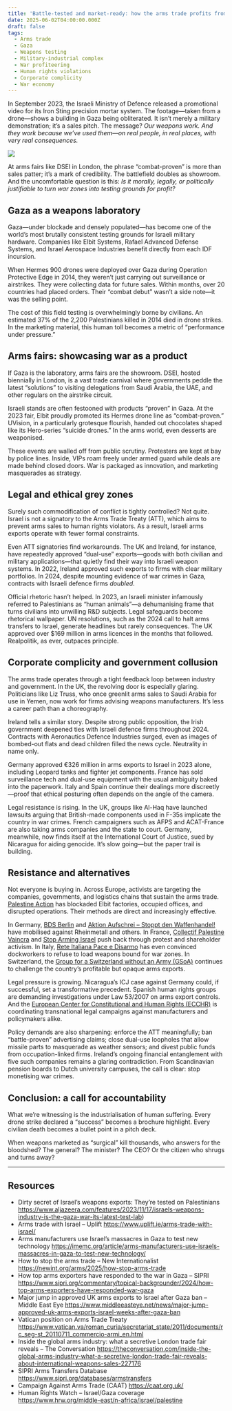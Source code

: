 ```yaml
---
title: 'Battle-tested and market-ready: how the arms trade profits from war zones'
date: 2025-06-02T04:00:00.000Z
draft: false
tags:
  - Arms trade
  - Gaza
  - Weapons testing
  - Military-industrial complex
  - War profiteering
  - Human rights violations
  - Corporate complicity
  - War economy
---
```


In September 2023, the Israeli Ministry of Defence released a promotional video for its Iron Sting precision mortar 
system. The footage—taken from a drone—shows a building in Gaza being obliterated. It isn’t merely a military 
demonstration; it’s a sales pitch. The message? *Our weapons work. And they work because we’ve used them—on real 
people, in real places, with very real consequences.*

![](/images/combat-proven.png#center)

At arms fairs like DSEI in London, the phrase “combat-proven” is more than sales patter; it’s a mark of 
credibility. The battlefield doubles as showroom. And the uncomfortable question is this: *Is it morally, legally, 
or politically justifiable to turn war zones into testing grounds for profit?*

## Gaza as a weapons laboratory

Gaza—under blockade and densely populated—has become one of the world’s most brutally consistent testing grounds for 
Israeli military hardware. Companies like Elbit Systems, Rafael Advanced Defense Systems, and Israel Aerospace 
Industries benefit directly from each IDF incursion.

When Hermes 900 drones were deployed over Gaza during Operation Protective Edge in 2014, they weren’t just carrying 
out surveillance or airstrikes. They were collecting data for future sales. Within months, over 20 countries had 
placed orders. Their “combat debut” wasn’t a side note—it was the selling point.

The cost of this field testing is overwhelmingly borne by civilians. An estimated 37% of the 2,200 Palestinians 
killed in 2014 died in drone strikes. In the marketing material, this human toll becomes a metric of “performance 
under pressure.”

## Arms fairs: showcasing war as a product

If Gaza is the laboratory, arms fairs are the showroom. DSEI, hosted biennially in London, is a vast trade carnival 
where governments peddle the latest “solutions” to visiting delegations from Saudi Arabia, the UAE, and other regulars 
on the airstrike circuit.

Israeli stands are often festooned with products “proven” in Gaza. At the 2023 fair, Elbit proudly promoted its 
Hermes drone line as “combat-proven.” UVision, in a particularly grotesque flourish, handed out chocolates shaped 
like its Hero-series “suicide drones.” In the arms world, even desserts are weaponised.

These events are walled off from public scrutiny. Protesters are kept at bay by police lines. Inside, VIPs roam 
freely under armed guard while deals are made behind closed doors. War is packaged as innovation, and marketing 
masquerades as strategy.

## Legal and ethical grey zones

Surely such commodification of conflict is tightly controlled? Not quite. Israel is not a signatory to the Arms 
Trade Treaty (ATT), which aims to prevent arms sales to human rights violators. As a result, Israeli arms exports 
operate with fewer formal constraints.

Even ATT signatories find workarounds. The UK and Ireland, for instance, have repeatedly approved “dual-use” 
exports—goods with both civilian and military applications—that quietly find their way into Israeli weapon systems. 
In 2022, Ireland approved such exports to firms with clear military portfolios. In 2024, despite mounting evidence 
of war crimes in Gaza, contracts with Israeli defence firms *doubled*.

Official rhetoric hasn’t helped. In 2023, an Israeli minister infamously referred to Palestinians as 
“human animals”—a dehumanising frame that turns civilians into unwilling R\&D subjects. Legal safeguards become 
rhetorical wallpaper. UN resolutions, such as the 2024 call to halt arms transfers to Israel, generate headlines 
but rarely consequences. The UK approved over \$169 million in arms licences in the months that followed. Realpolitik, 
as ever, outpaces principle.

## Corporate complicity and government collusion

The arms trade operates through a tight feedback loop between industry and government. In the UK, the revolving door 
is especially glaring. Politicians like Liz Truss, who once greenlit arms sales to Saudi Arabia for use in Yemen, now 
work for firms advising weapons manufacturers. It’s less a career path than a choreography.

Ireland tells a similar story. Despite strong public opposition, the Irish government deepened ties with Israeli 
defence firms throughout 2024. Contracts with Aeronautics Defence Industries surged, even as images of bombed-out 
flats and dead children filled the news cycle. Neutrality in name only.

Germany approved €326 million in arms exports to Israel in 2023 alone, including Leopard tanks and fighter jet 
components. France has sold surveillance tech and dual-use equipment with the usual ambiguity baked into the paperwork. 
Italy and Spain continue their dealings more discreetly—proof that ethical posturing often depends on the angle of the 
camera.

Legal resistance is rising. In the UK, groups like Al-Haq have launched lawsuits arguing that British-made components 
used in F-35s implicate the country in war crimes. French campaigners such as AFPS and ACAT-France are also taking 
arms companies and the state to court. Germany, meanwhile, now finds itself at the International Court of Justice, 
sued by Nicaragua for aiding genocide. It’s slow going—but the paper trail is building.

## Resistance and alternatives

Not everyone is buying in. Across Europe, activists are targeting the companies, governments, and logistics chains 
that sustain the arms trade. [Palestine Action](https://www.palestineaction.org) has blockaded Elbit factories, 
occupied offices, and disrupted operations. Their methods are direct and increasingly effective.

In Germany, [BDS Berlin](http://bdsberlin.org) and 
[Aktion Aufschrei – Stoppt den Waffenhandel!](https://aufschrei-waffenhandel.de) have mobilised against Rheinmetall 
and others. In France, 
[Collectif Palestine Vaincra](https://www.conseil-etat.fr/en/le-conseil-d-etat/actualites/la-dissolution-du-collectif-palestine-vaincra-est-legale) 
and [Stop Arming Israel](https://stoparmingisrael.org/about) push back through protest and shareholder activism. 
In Italy, [Rete Italiana Pace e Disarmo](https://retepacedisarmo.org) has even convinced dockworkers to refuse to 
load weapons bound for war zones. In Switzerland, 
the [Group for a Switzerland without an Army (GSoA)](https://en.gsoa.ch/) continues to challenge 
the country’s profitable but opaque arms exports.

Legal pressure is growing. Nicaragua’s ICJ case against Germany could, if successful, set a transformative precedent. 
Spanish human rights groups are demanding investigations under Law 53/2007 on arms export controls. And the 
[European Center for Constitutional and Human Rights (ECCHR)](https://www.ecchr.eu) is coordinating transnational 
legal campaigns against manufacturers and policymakers alike.

Policy demands are also sharpening: enforce the ATT meaningfully; ban “battle-proven” advertising claims; close 
dual-use loopholes that allow missile parts to masquerade as weather sensors; and divest public funds from 
occupation-linked firms. Ireland’s ongoing financial entanglement with five such companies remains a glaring 
contradiction. From Scandinavian pension boards to Dutch university campuses, the call is clear: stop monetising 
war crimes.

## Conclusion: a call for accountability

What we’re witnessing is the industrialisation of human suffering. Every drone strike declared a “success” becomes a 
brochure highlight. Every civilian death becomes a bullet point in a pitch deck.

When weapons marketed as “surgical” kill thousands, who answers for the bloodshed? The general? The minister? 
The CEO? Or the citizen who shrugs and turns away?

---

## Resources

* Dirty secret of Israel’s weapons exports: They’re tested on Palestinians https://www.aljazeera.com/features/2023/11/17/israels-weapons-industry-is-the-gaza-war-its-latest-test-lab)
* Arms trade with Israel – Uplift https://www.uplift.ie/arms-trade-with-israel/ 
* Arms manufacturers use Israel’s massacres in Gaza to test new technology https://imemc.org/article/arms-manufacturers-use-israels-massacres-in-gaza-to-test-new-technology/ 
* How to stop the arms trade – New Internationalist https://newint.org/arms/2025/how-stop-arms-trade 
* How top arms exporters have responded to the war in Gaza – SIPRI https://www.sipri.org/commentary/topical-backgrounder/2024/how-top-arms-exporters-have-responded-war-gaza 
* Major jump in approved UK arms exports to Israel after Gaza ban – Middle East Eye https://www.middleeasteye.net/news/major-jump-approved-uk-arms-exports-israel-weeks-after-gaza-ban 
* Vatican position on Arms Trade Treaty https://www.vatican.va/roman_curia/secretariat_state/2011/documents/rc_seg-st_20110711_commercio-armi_en.html 
* Inside the global arms industry: what a secretive London trade fair reveals – The Conversation https://theconversation.com/inside-the-global-arms-industry-what-a-secretive-london-trade-fair-reveals-about-international-weapons-sales-227176 
* SIPRI Arms Transfers Database https://www.sipri.org/databases/armstransfers 
* Campaign Against Arms Trade (CAAT)  https://caat.org.uk/ 
* Human Rights Watch – Israel/Gaza coverage https://www.hrw.org/middle-east/n-africa/israel/palestine
